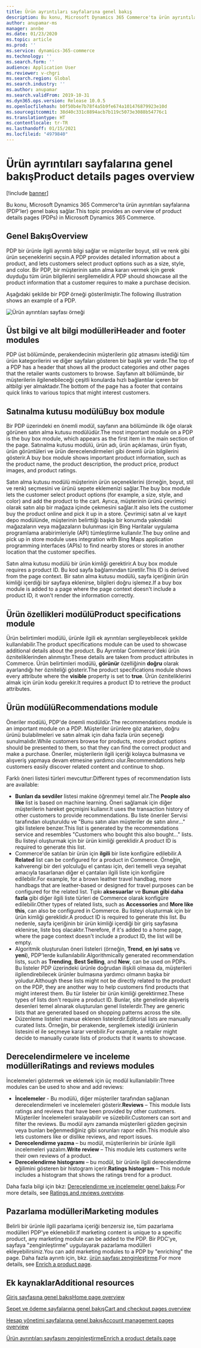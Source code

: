 ```yaml
---
title: Ürün ayrıntıları sayfalarına genel bakış
description: Bu konu, Microsoft Dynamics 365 Commerce'ta ürün ayrıntıları sayfalarına (PDP'ler) genel bakış sağlar.
author: anupamar-ms
manager: annbe
ms.date: 01/23/2020
ms.topic: article
ms.prod: ''
ms.service: dynamics-365-commerce
ms.technology: ''
ms.search.form: ''
audience: Application User
ms.reviewer: v-chgri
ms.search.region: Global
ms.search.industry: ''
ms.author: anupamar
ms.search.validFrom: 2019-10-31
ms.dyn365.ops.version: Release 10.0.5
ms.openlocfilehash: b0f50b4e7b78f4a5b9fe674a101476879923e10d
ms.sourcegitcommit: 38d40c331c8894acb7b119c5073e3088b54776c1
ms.translationtype: HT
ms.contentlocale: tr-TR
ms.lasthandoff: 01/15/2021
ms.locfileid: "4979840"
---
```

# <a name="product-details-pages-overview"></a><span data-ttu-id="6e851-103">Ürün ayrıntıları sayfalarına genel bakış</span><span class="sxs-lookup"><span data-stu-id="6e851-103">Product details pages overview</span></span>

[!include [banner](includes/banner.md)]

<span data-ttu-id="6e851-104">Bu konu, Microsoft Dynamics 365 Commerce'ta ürün ayrıntıları sayfalarına (PDP'ler) genel bakış sağlar.</span><span class="sxs-lookup"><span data-stu-id="6e851-104">This topic provides an overview of product details pages (PDPs) in Microsoft Dynamics 365 Commerce.</span></span>

## <a name="overview"></a><span data-ttu-id="6e851-105">Genel Bakış</span><span class="sxs-lookup"><span data-stu-id="6e851-105">Overview</span></span>

<span data-ttu-id="6e851-106">PDP bir ürünle ilgili ayrıntılı bilgi sağlar ve müşteriler boyut, stil ve renk gibi ürün seçeneklerini seçsin.</span><span class="sxs-lookup"><span data-stu-id="6e851-106">A PDP provides detailed information about a product, and lets customers select product options such as a size, style, and color.</span></span> <span data-ttu-id="6e851-107">Bir PDP, bir müşterinin satın alma kararı vermek için gerek duyduğu tüm ürün bilgilerini sergilemelidir.</span><span class="sxs-lookup"><span data-stu-id="6e851-107">A PDP should showcase all the product information that a customer requires to make a purchase decision.</span></span>

<span data-ttu-id="6e851-108">Aşağıdaki şekilde bir PDP örneği gösterilmiştir.</span><span class="sxs-lookup"><span data-stu-id="6e851-108">The following illustration shows an example of a PDP.</span></span>

![Ürün ayrıntıları sayfası örneği](./media/pdp.PNG)

## <a name="header-and-footer-modules"></a><span data-ttu-id="6e851-110">Üst bilgi ve alt bilgi modülleri</span><span class="sxs-lookup"><span data-stu-id="6e851-110">Header and footer modules</span></span>

<span data-ttu-id="6e851-111">PDP üst bölümünde, perakendecinin müşterilerin göz atmasını istediği tüm ürün kategorilerini ve diğer sayfaları gösteren bir başlık yer vardır.</span><span class="sxs-lookup"><span data-stu-id="6e851-111">The top of a PDP has a header that shows all the product categories and other pages that the retailer wants customers to browse.</span></span> <span data-ttu-id="6e851-112">Sayfanın alt bölümünde, bir müşterilerin ilgilenebileceği çeşitli konularda hızlı bağlantılar içeren bir altbilgi yer almaktadır.</span><span class="sxs-lookup"><span data-stu-id="6e851-112">The bottom of the page has a footer that contains quick links to various topics that might interest customers.</span></span>

## <a name="buy-box-module"></a><span data-ttu-id="6e851-113">Satınalma kutusu modülü</span><span class="sxs-lookup"><span data-stu-id="6e851-113">Buy box module</span></span>

<span data-ttu-id="6e851-114">Bir PDP üzerindeki en önemli modül, sayfanın ana bölümünde ilk öğe olarak görünen satın alma kutusu modülüdür.</span><span class="sxs-lookup"><span data-stu-id="6e851-114">The most important module on a PDP is the buy box module, which appears as the first item in the main section of the page.</span></span> <span data-ttu-id="6e851-115">Satınalma kutusu modülü, ürün adı, ürün açıklaması, ürün fiyatı, ürün görüntüleri ve ürün derecelendirmeleri gibi önemli ürün bilgilerini gösterir.</span><span class="sxs-lookup"><span data-stu-id="6e851-115">A buy box module shows important product information, such as the product name, the product description, the product price, product images, and product ratings.</span></span>

<span data-ttu-id="6e851-116">Satın alma kutusu modülü müşterinin ürün seçeneklerini (örneğin, boyut, stil ve renk) seçmesini ve ürünü sepete eklemenizi sağlar.</span><span class="sxs-lookup"><span data-stu-id="6e851-116">The buy box module lets the customer select product options (for example, a size, style, and color) and add the product to the cart.</span></span> <span data-ttu-id="6e851-117">Ayrıca, müşterinin ürünü çevrimiçi olarak satın alıp bir mağaza içinde çekmesini sağlar.</span><span class="sxs-lookup"><span data-stu-id="6e851-117">It also lets the customer buy the product online and pick it up in a store.</span></span> <span data-ttu-id="6e851-118">Çevrimiçi satın al ve kayıt depo modülünde, müşterinin belirttiği başka bir konumda yakındaki mağazaların veya mağazaların bulunması için Bing Haritalar uygulama programlama arabirimleriyle (API) tümleştirme kullanılır.</span><span class="sxs-lookup"><span data-stu-id="6e851-118">The buy online and pick up in store module uses integration with Bing Maps application programming interfaces (APIs) to find nearby stores or stores in another location that the customer specifies.</span></span>

<span data-ttu-id="6e851-119">Satın alma kutusu modülü bir ürün kimliği gerektirir.</span><span class="sxs-lookup"><span data-stu-id="6e851-119">A buy box module requires a product ID.</span></span> <span data-ttu-id="6e851-120">Bu kod sayfa bağlamından türetilir.</span><span class="sxs-lookup"><span data-stu-id="6e851-120">This ID is derived from the page context.</span></span> <span data-ttu-id="6e851-121">Bir satın alma kutusu modülü, sayfa içeriğinin ürün kimliği içerdiği bir sayfaya eklenirse, bilgileri doğru işlemez.</span><span class="sxs-lookup"><span data-stu-id="6e851-121">If a buy box module is added to a page where the page context doesn't include a product ID, it won't render the information correctly.</span></span>

## <a name="product-specifications-module"></a><span data-ttu-id="6e851-122">Ürün özellikleri modülü</span><span class="sxs-lookup"><span data-stu-id="6e851-122">Product specifications module</span></span>

<span data-ttu-id="6e851-123">Ürün belirtimleri modülü, ürünle ilgili ek ayrıntıları sergileyebilecek şekilde kullanılabilir.</span><span class="sxs-lookup"><span data-stu-id="6e851-123">The product specifications module can be used to showcase additional details about the product.</span></span> <span data-ttu-id="6e851-124">Bu Ayrıntılar Commerce'deki ürün özniteliklerinden alınmıştır.</span><span class="sxs-lookup"><span data-stu-id="6e851-124">These details are taken from product attributes in Commerce.</span></span> <span data-ttu-id="6e851-125">Ürün belirtimleri modülü, **görünür** özelliğinin **doğru** olarak ayarlandığı her özniteliği gösterir.</span><span class="sxs-lookup"><span data-stu-id="6e851-125">The product specifications module shows every attribute where the **visible** property is set to **true**.</span></span> <span data-ttu-id="6e851-126">Ürün özniteliklerini almak için ürün kodu gerekir.</span><span class="sxs-lookup"><span data-stu-id="6e851-126">It requires a product ID to retrieve the product attributes.</span></span>

## <a name="recommendations-module"></a><span data-ttu-id="6e851-127">Ürün modülü</span><span class="sxs-lookup"><span data-stu-id="6e851-127">Recommendations module</span></span>

<span data-ttu-id="6e851-128">Öneriler modülü, PDP'de önemli modüldür.</span><span class="sxs-lookup"><span data-stu-id="6e851-128">The recommendations module is an important module on a PDP.</span></span> <span data-ttu-id="6e851-129">Müşteriler ürünlere göz atarken, doğru ürünü bulabilmeleri ve satın almak için daha fazla ürün seçeneği sunulmalıdır.</span><span class="sxs-lookup"><span data-stu-id="6e851-129">While customers browse for products, more product options should be presented to them, so that they can find the correct product and make a purchase.</span></span> <span data-ttu-id="6e851-130">Öneriler, müşterilerin ilgili içeriği kolayca bulmasına ve alışveriş yapmaya devam etmesine yardımcı olur.</span><span class="sxs-lookup"><span data-stu-id="6e851-130">Recommendations help customers easily discover related content and continue to shop.</span></span>

<span data-ttu-id="6e851-131">Farklı öneri listesi türleri mevcuttur:</span><span class="sxs-lookup"><span data-stu-id="6e851-131">Different types of recommendation lists are available:</span></span>

- <span data-ttu-id="6e851-132">**Bunları da sevdiler** listesi makine öğrenmeyi temel alır.</span><span class="sxs-lookup"><span data-stu-id="6e851-132">The **People also like** list is based on machine learning.</span></span> <span data-ttu-id="6e851-133">Öneri sağlamak için diğer müşterilerin hareket geçmişini kullanır.</span><span class="sxs-lookup"><span data-stu-id="6e851-133">It uses the transaction history of other customers to provide recommendations.</span></span> <span data-ttu-id="6e851-134">Bu liste öneriler Servisi tarafından oluşturuldu ve "Bunu satın alan müşteriler de satın alınır..." gibi listelere benzer.</span><span class="sxs-lookup"><span data-stu-id="6e851-134">This list is generated by the recommendations service and resembles "Customers who bought this also bought..." lists.</span></span> <span data-ttu-id="6e851-135">Bu listeyi oluşturmak için bir ürün kimliği gereklidir.</span><span class="sxs-lookup"><span data-stu-id="6e851-135">A product ID is required to generate this list.</span></span>
- <span data-ttu-id="6e851-136">Commerce'de satılan bir ürün için **ilgili** bir liste konfigüre edilebilir.</span><span class="sxs-lookup"><span data-stu-id="6e851-136">A **Related** list can be configured for a product in Commerce.</span></span> <span data-ttu-id="6e851-137">Örneğin, kahverengi bir deri yolculuğu el çantası için, deri temelli veya seyahat amacıyla tasarlanan diğer el çantaları ilgili liste için konfigüre edilebilir.</span><span class="sxs-lookup"><span data-stu-id="6e851-137">For example, for a brown leather travel handbag, more handbags that are leather-based or designed for travel purposes can be configured for the related list.</span></span> <span data-ttu-id="6e851-138">Tıpkı **aksesuarlar** ve **Bunun gibi daha fazla** gibi diğer ilgili liste türleri de Commerce olarak konfigüre edilebilir.</span><span class="sxs-lookup"><span data-stu-id="6e851-138">Other types of related lists, such as **Accessories** and **More like this**, can also be configured in Commerce.</span></span> <span data-ttu-id="6e851-139">Bu listeyi oluşturmak için bir ürün kimliği gereklidir.</span><span class="sxs-lookup"><span data-stu-id="6e851-139">A product ID is required to generate this list.</span></span> <span data-ttu-id="6e851-140">Bu nedenle, sayfa içeriğinin bir ürün kimliği içerdiği bir giriş sayfasına eklenirse, liste boş olacaktır.</span><span class="sxs-lookup"><span data-stu-id="6e851-140">Therefore, if it's added to a home page, where the page context doesn't include a product ID, the list will be empty.</span></span>
- <span data-ttu-id="6e851-141">Algoritmik oluşturulan öneri listeleri (örneğin, **Trend**, **en iyi satış** ve **yeni**), PDP'lerde kullanılabilir.</span><span class="sxs-lookup"><span data-stu-id="6e851-141">Algorithmically generated recommendation lists, such as **Trending**, **Best Selling**, and **New**, can be used on PDPs.</span></span> <span data-ttu-id="6e851-142">Bu listeler PDP üzerindeki ürünle doğrudan ilişkili olmasa da, müşterileri ilgilendirebilecek ürünler bulmasına yardımcı olmanın başka bir yoludur.</span><span class="sxs-lookup"><span data-stu-id="6e851-142">Although these lists might not be directly related to the product on the PDP, they are another way to help customers find products that might interest them.</span></span> <span data-ttu-id="6e851-143">Bu tür listeler bir ürün kimliği gerektirmez.</span><span class="sxs-lookup"><span data-stu-id="6e851-143">These types of lists don't require a product ID.</span></span> <span data-ttu-id="6e851-144">Bunlar, site genelinde alışveriş desenleri temel alınarak oluşturulan genel listelerdir.</span><span class="sxs-lookup"><span data-stu-id="6e851-144">They are generic lists that are generated based on shopping patterns across the site.</span></span>
- <span data-ttu-id="6e851-145">Düzenleme listeleri manue eklenen listelerdir.</span><span class="sxs-lookup"><span data-stu-id="6e851-145">Editorial lists are manually curated lists.</span></span> <span data-ttu-id="6e851-146">Örneğin, bir perakende, sergilemek istediği ürünlerin listesini el ile seçmeye karar verebilir.</span><span class="sxs-lookup"><span data-stu-id="6e851-146">For example, a retailer might decide to manually curate lists of products that it wants to showcase.</span></span>

## <a name="ratings-and-reviews-modules"></a><span data-ttu-id="6e851-147">Derecelendirmelere ve inceleme modülleri</span><span class="sxs-lookup"><span data-stu-id="6e851-147">Ratings and reviews modules</span></span>

<span data-ttu-id="6e851-148">İncelemeleri göstermek ve eklemek için üç modül kullanılabilir:</span><span class="sxs-lookup"><span data-stu-id="6e851-148">Three modules can be used to show and add reviews:</span></span>

- <span data-ttu-id="6e851-149">**İncelemeler** - Bu modülü, diğer müşteriler tarafından sağlanan derecelendirmeleri ve incelemeleri gösterir.</span><span class="sxs-lookup"><span data-stu-id="6e851-149">**Reviews** – This module lists ratings and reviews that have been provided by other customers.</span></span> <span data-ttu-id="6e851-150">Müşteriler İncelemeleri sıralayabilir ve süzebilir.</span><span class="sxs-lookup"><span data-stu-id="6e851-150">Customers can sort and filter the reviews.</span></span> <span data-ttu-id="6e851-151">Bu modül aynı zamanda müşterileri gözden geçirsin veya bunları beğenmediğiniz gibi sorunları rapor edin.</span><span class="sxs-lookup"><span data-stu-id="6e851-151">This module also lets customers like or dislike reviews, and report issues.</span></span>
- <span data-ttu-id="6e851-152">**Derecelendirme yazma** – bu modül, müşterilerinin bir ürünle ilgili incelemeleri yazalım.</span><span class="sxs-lookup"><span data-stu-id="6e851-152">**Write review** – This module lets customers write their own reviews of a product.</span></span>
- <span data-ttu-id="6e851-153">**Derecelendirme histogramı** – bu modül, bir ürünle ilgili derecelendirme eğilimini gösteren bir histogram içerir.</span><span class="sxs-lookup"><span data-stu-id="6e851-153">**Ratings histogram** – This module includes a histogram that shows the ratings trend for a product.</span></span>

<span data-ttu-id="6e851-154">Daha fazla bilgi için bkz: [Derecelendirme ve incelemeler genel bakışı](ratings-reviews-overview.md).</span><span class="sxs-lookup"><span data-stu-id="6e851-154">For more details, see [Ratings and reviews overview](ratings-reviews-overview.md).</span></span>

## <a name="marketing-modules"></a><span data-ttu-id="6e851-155">Pazarlama modülleri</span><span class="sxs-lookup"><span data-stu-id="6e851-155">Marketing modules</span></span>

<span data-ttu-id="6e851-156">Belirli bir ürünle ilgili pazarlama içeriği benzersiz ise, tüm pazarlama modülleri PDP'ye eklenebilir.</span><span class="sxs-lookup"><span data-stu-id="6e851-156">If marketing content is unique to a specific product, any marketing module can be added to the PDP.</span></span> <span data-ttu-id="6e851-157">Bir PDC'ye, sayfaya "zenginleştirme" uygulayarak pazarlama modülleri ekleyebilirsiniz.</span><span class="sxs-lookup"><span data-stu-id="6e851-157">You can add marketing modules to a PDP by "enriching" the page.</span></span> <span data-ttu-id="6e851-158">Daha fazla ayrıntı için, bkz. [ürün sayfası zenginleştirme](enrich-product-page.md).</span><span class="sxs-lookup"><span data-stu-id="6e851-158">For more details, see [Enrich a product page](enrich-product-page.md).</span></span>

## <a name="additional-resources"></a><span data-ttu-id="6e851-159">Ek kaynaklar</span><span class="sxs-lookup"><span data-stu-id="6e851-159">Additional resources</span></span>

[<span data-ttu-id="6e851-160">Giriş sayfasına genel bakış</span><span class="sxs-lookup"><span data-stu-id="6e851-160">Home page overview</span></span>](quick-tour-home-page.md)

[<span data-ttu-id="6e851-161">Sepet ve ödeme sayfalarına genel bakış</span><span class="sxs-lookup"><span data-stu-id="6e851-161">Cart and checkout pages overview</span></span>](quick-tour-cart-checkout.md)

[<span data-ttu-id="6e851-162">Hesap yönetimi sayfalarına genel bakış</span><span class="sxs-lookup"><span data-stu-id="6e851-162">Account management pages overview</span></span>](quick-tour-account-management.md)

[<span data-ttu-id="6e851-163">Ürün ayrıntıları sayfasını zenginleştirme</span><span class="sxs-lookup"><span data-stu-id="6e851-163">Enrich a product details page</span></span>](enrich-product-page.md)
